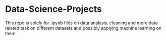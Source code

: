 # Data-Science-Projects
This repo is solely for .ipynb files on data analysis, cleaning and more data related task on different datasets and possibly applying machine learning on them.
